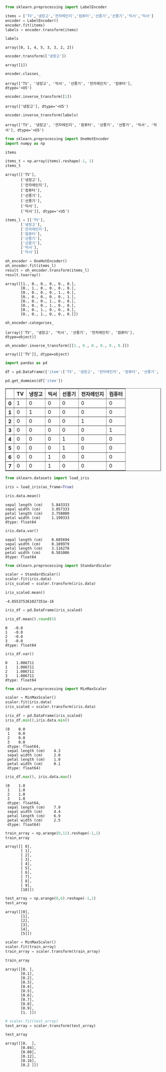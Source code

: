```python
from sklearn.preprocessing import LabelEncoder
```


```python
items = ['TV','냉장고','전자레인지','컴퓨터','선풍기','선풍기','믹서','믹서']
encoder = LabelEncoder()
encoder.fit(items)
labels = encoder.transform(items)
```


```python
labels
```




    array([0, 1, 4, 5, 3, 3, 2, 2])




```python
encoder.transform(['냉장고'])
```




    array([1])




```python
encoder.classes_
```




    array(['TV', '냉장고', '믹서', '선풍기', '전자레인지', '컴퓨터'], dtype='<U5')




```python
encoder.inverse_transform([1])
```




    array(['냉장고'], dtype='<U5')




```python
encoder.inverse_transform(labels)
```




    array(['TV', '냉장고', '전자레인지', '컴퓨터', '선풍기', '선풍기', '믹서', '믹서'], dtype='<U5')




```python
from sklearn.preprocessing import OneHotEncoder
import numpy as np
```


```python
items

items_t = np.array(items).reshape(-1, 1)
items_t
```




    array([['TV'],
           ['냉장고'],
           ['전자레인지'],
           ['컴퓨터'],
           ['선풍기'],
           ['선풍기'],
           ['믹서'],
           ['믹서']], dtype='<U5')




```python
items_l = [['TV'],
       ['냉장고'],
       ['전자레인지'],
       ['컴퓨터'],
       ['선풍기'],
       ['선풍기'],
       ['믹서'],
       ['믹서']]
```


```python
oh_encoder = OneHotEncoder()
oh_encoder.fit(items_l)
result = oh_encoder.transform(items_l)
result.toarray()
```




    array([[1., 0., 0., 0., 0., 0.],
           [0., 1., 0., 0., 0., 0.],
           [0., 0., 0., 0., 1., 0.],
           [0., 0., 0., 0., 0., 1.],
           [0., 0., 0., 1., 0., 0.],
           [0., 0., 0., 1., 0., 0.],
           [0., 0., 1., 0., 0., 0.],
           [0., 0., 1., 0., 0., 0.]])




```python
oh_encoder.categories_
```




    [array(['TV', '냉장고', '믹서', '선풍기', '전자레인지', '컴퓨터'], dtype=object)]




```python
oh_encoder.inverse_transform([[1., 0., 0., 0., 0., 0.]])
```




    array([['TV']], dtype=object)




```python
import pandas as pd
```


```python
df = pd.DataFrame({'item':['TV', '냉장고', '전자레인지', '컴퓨터', '선풍기', '선풍기', '믹서', '믹서']})
```


```python
pd.get_dummies(df['item'])
```




<div>
<style scoped>
    .dataframe tbody tr th:only-of-type {
        vertical-align: middle;
    }

    .dataframe tbody tr th {
        vertical-align: top;
    }

    .dataframe thead th {
        text-align: right;
    }
</style>
<table border="1" class="dataframe">
  <thead>
    <tr style="text-align: right;">
      <th></th>
      <th>TV</th>
      <th>냉장고</th>
      <th>믹서</th>
      <th>선풍기</th>
      <th>전자레인지</th>
      <th>컴퓨터</th>
    </tr>
  </thead>
  <tbody>
    <tr>
      <th>0</th>
      <td>1</td>
      <td>0</td>
      <td>0</td>
      <td>0</td>
      <td>0</td>
      <td>0</td>
    </tr>
    <tr>
      <th>1</th>
      <td>0</td>
      <td>1</td>
      <td>0</td>
      <td>0</td>
      <td>0</td>
      <td>0</td>
    </tr>
    <tr>
      <th>2</th>
      <td>0</td>
      <td>0</td>
      <td>0</td>
      <td>0</td>
      <td>1</td>
      <td>0</td>
    </tr>
    <tr>
      <th>3</th>
      <td>0</td>
      <td>0</td>
      <td>0</td>
      <td>0</td>
      <td>0</td>
      <td>1</td>
    </tr>
    <tr>
      <th>4</th>
      <td>0</td>
      <td>0</td>
      <td>0</td>
      <td>1</td>
      <td>0</td>
      <td>0</td>
    </tr>
    <tr>
      <th>5</th>
      <td>0</td>
      <td>0</td>
      <td>0</td>
      <td>1</td>
      <td>0</td>
      <td>0</td>
    </tr>
    <tr>
      <th>6</th>
      <td>0</td>
      <td>0</td>
      <td>1</td>
      <td>0</td>
      <td>0</td>
      <td>0</td>
    </tr>
    <tr>
      <th>7</th>
      <td>0</td>
      <td>0</td>
      <td>1</td>
      <td>0</td>
      <td>0</td>
      <td>0</td>
    </tr>
  </tbody>
</table>
</div>




```python
from sklearn.datasets import load_iris
```


```python
iris = load_iris(as_frame=True)
```


```python
iris.data.mean()
```




    sepal length (cm)    5.843333
    sepal width (cm)     3.057333
    petal length (cm)    3.758000
    petal width (cm)     1.199333
    dtype: float64




```python
iris.data.var()
```




    sepal length (cm)    0.685694
    sepal width (cm)     0.189979
    petal length (cm)    3.116278
    petal width (cm)     0.581006
    dtype: float64




```python
from sklearn.preprocessing import StandardScaler
```


```python
scaler = StandardScaler()
scaler.fit(iris.data)
iris_scaled = scaler.transform(iris.data)
```


```python
iris_scaled.mean()
```




    -4.855375361027351e-16




```python
iris_df = pd.DataFrame(iris_scaled)
```


```python
iris_df.mean().round(5)
```




    0   -0.0
    1   -0.0
    2   -0.0
    3   -0.0
    dtype: float64




```python
iris_df.var()
```




    0    1.006711
    1    1.006711
    2    1.006711
    3    1.006711
    dtype: float64




```python
from sklearn.preprocessing import MinMaxScaler
```


```python
scaler = MinMaxScaler()
scaler.fit(iris.data)
iris_scaled = scaler.transform(iris.data)
```


```python
iris_df = pd.DataFrame(iris_scaled)
iris_df.min(),iris.data.min()
```




    (0    0.0
     1    0.0
     2    0.0
     3    0.0
     dtype: float64,
     sepal length (cm)    4.3
     sepal width (cm)     2.0
     petal length (cm)    1.0
     petal width (cm)     0.1
     dtype: float64)




```python
iris_df.max(), iris.data.max()
```




    (0    1.0
     1    1.0
     2    1.0
     3    1.0
     dtype: float64,
     sepal length (cm)    7.9
     sepal width (cm)     4.4
     petal length (cm)    6.9
     petal width (cm)     2.5
     dtype: float64)




```python
train_array = np.arange(0,11).reshape(-1,1)
train_array
```




    array([[ 0],
           [ 1],
           [ 2],
           [ 3],
           [ 4],
           [ 5],
           [ 6],
           [ 7],
           [ 8],
           [ 9],
           [10]])




```python
test_array = np.arange(0,6).reshape(-1,1)
test_array
```




    array([[0],
           [1],
           [2],
           [3],
           [4],
           [5]])




```python
scaler = MinMaxScaler()
scaler.fit(train_array)
train_array = scaler.transform(train_array)
```


```python
train_array
```




    array([[0. ],
           [0.1],
           [0.2],
           [0.3],
           [0.4],
           [0.5],
           [0.6],
           [0.7],
           [0.8],
           [0.9],
           [1. ]])




```python
# scaler.fit(test_array)
test_array = scaler.transform(test_array)
```


```python
test_array
```




    array([[0.  ],
           [0.04],
           [0.08],
           [0.12],
           [0.16],
           [0.2 ]])




```python

```
